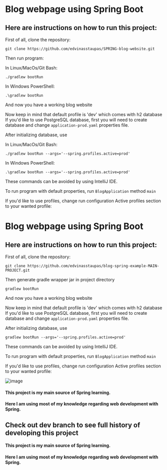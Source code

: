 # **Blog webpage using Spring Boot**

## Here are **instructions** on how to run this project:

First of all, clone the repository:

`git clone https://github.com/edvinasstaupas/SPRING-blog-website.git`

Then run program:

In Linux/MacOs/Git Bash:

`./gradlew bootRun`

In Windows PowerShell:

`.\gradlew bootRun`

And now you have a working blog website

Now keep in mind that default profile is 'dev' which comes with h2 database
If you'd like to use PostgreSQL database, first you will need to create database and change `application-prod.yaml` properties file.

After initializing database, use 

In Linux/MacOs/Git Bash:

`./gradlew bootRun --args='--spring.profiles.active=prod'`

In Windows PowerShell:

`.\gradlew bootRun --args='--spring.profiles.active=prod'`

These commands can be avoided by using IntelliJ IDE. 

To run program with default properties, run `BlogApplication` method `main`

If you'd like to use profiles, change run configuration Active profiles section to your wanted profile:

# **Blog webpage using Spring Boot**

## Here are **instructions** on how to run this project:

First of all, clone the repository:

`git clone https://github.com/edvinasstaupas/blog-spring-example-MAIN-PROJECT.git`

Then generate gradle wrapper jar in project directory

`gradlew bootRun`

And now you have a working blog website

Now keep in mind that default profile is 'dev' which comes with h2 database
If you'd like to use PostgreSQL database, first you will need to create database and change `application-prod.yaml` properties file.

After initializing database, use 

`gradlew bootRun --args='--spring.profiles.active=prod'`

These commands can be avoided by using IntelliJ IDE. 

To run program with default properties, run `BlogApplication` method `main`

If you'd like to use profiles, change run configuration Active profiles section to your wanted profile:

![image](https://user-images.githubusercontent.com/73701414/136576959-9ae55ee7-9e6e-4878-9541-8ef8acd1b8a1.png)

#### This project is my main source of Spring learning.

#### Here I am using most of my knowledge regarding web development with Spring.


## Check out dev branch to see full history of developing this project

#### This project is my main source of Spring learning.

#### Here I am using most of my knowledge regarding web development with Spring.
